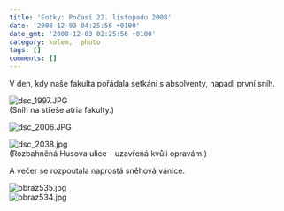 ```yaml
---
title: 'Fotky: Počasí 22. listopadu 2008'
date: '2008-12-03 04:25:56 +0100'
date_gmt: '2008-12-03 02:25:56 +0100'
category: kolem,  photo
tags: []
comments: []
---
```

<p>V den, kdy naše fakulta pořádala setkání s absolventy, napadl první sníh. </p>
<p><img src='/assets/migrated/wp-uploads/2008/12/dsc_1997.JPG' alt='dsc_1997.JPG' /><br />
(Sníh na střeše atria fakulty.)</p>
<p><img src='/assets/migrated/wp-uploads/2008/12/dsc_2006.JPG' alt='dsc_2006.JPG' /></p>
<p><img src='/assets/migrated/wp-uploads/2008/12/dsc_2038.jpg' alt='dsc_2038.jpg' /><br />
(Rozbahněná Husova ulice – uzavřená kvůli opravám.)</p>
<p>A večer se rozpoutala naprostá sněhová vánice.</p>
<p><img src='/assets/migrated/wp-uploads/2008/12/obraz535.jpg' alt='obraz535.jpg' /><br />
<img src='/assets/migrated/wp-uploads/2008/12/obraz534.jpg' alt='obraz534.jpg' /></p>
